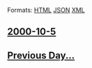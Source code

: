
Formats: [HTML](2000/10/5/index.html)  [JSON](2000/10/5/index.json)  [XML](2000/10/5/index.xml)  

## [2000-10-5](/news/2000/10/5/index.md)

## [Previous Day...](/news/2000/10/4/index.md)

